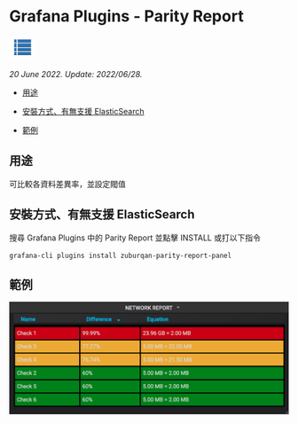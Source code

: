 # Grafana Plugins - Parity Report

![img](parity_report_icon.png)

*20 June 2022. Update: 2022/06/28.*

* [用途](#use)

* [安裝方式、有無支援 ElasticSearch](#install)

* [範例](#example)

<h2 id="use">用途</h2>

可比較各資料差異率，並設定閥值

<h2 id="install">安裝方式、有無支援 ElasticSearch</h2>

搜尋 Grafana Plugins 中的 Parity Report 並點擊 INSTALL 或打以下指令

    grafana-cli plugins install zuburqan-parity-report-panel

<h2 id="example">範例</h2>

![img](parityreport.png)

